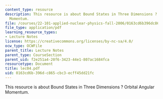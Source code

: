 ```yaml
---
content_type: resource
description: This resource is about Bound States in Three Dimensions ? Orbital Angular
  Momentum.
file: /courses/22-101-applied-nuclear-physics-fall-2006/0163cd6b396dc865cbc3ecff45dd21fc_lec04.pdf
file_type: application/pdf
learning_resource_types:
- Lecture Notes
license: https://creativecommons.org/licenses/by-nc-sa/4.0/
ocw_type: OCWFile
parent_title: Lecture Notes
parent_type: CourseSection
parent_uid: f2e251a4-20f6-3423-44e1-807ac1684fca
resourcetype: Document
title: lec04.pdf
uid: 0163cd6b-396d-c865-cbc3-ecff45dd21fc
---
```

This resource is about Bound States in Three Dimensions ? Orbital Angular Momentum.